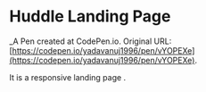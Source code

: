 # Huddle Landing Page
 _A Pen created at CodePen.io. Original URL: [https://codepen.io/yadavanuj1996/pen/vYOPEXe](https://codepen.io/yadavanuj1996/pen/vYOPEXe).

 It is a responsive landing page .